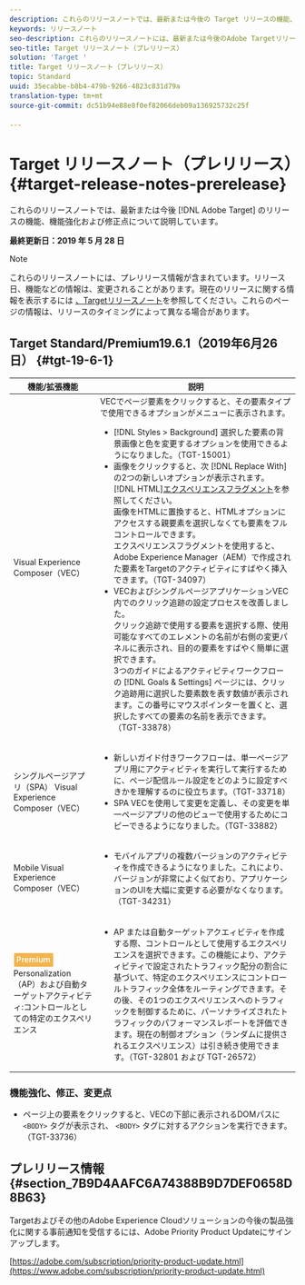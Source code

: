 ```yaml
---
description: これらのリリースノートでは、最新または今後の Target リリースの機能、機能強化、修正および既知の問題について説明します。
keywords: リリースノート
seo-description: これらのリリースノートには、最新または今後のAdobe Targetリリースの機能、機能強化、修正および既知の問題に関する情報が記載されています
seo-title: Target リリースノート（プレリリース）
solution: 'Target '
title: Target リリースノート（プレリリース）
topic: Standard
uuid: 35ecabbe-b8b4-479b-9266-4823c831d79a
translation-type: tm+mt
source-git-commit: dc51b94e88e8f0ef82066deb09a136925732c25f

---
```



# Target リリースノート（プレリリース）{#target-release-notes-prerelease}

これらのリリースノートでは、最新または今後 [!DNL Adobe Target] のリリースの機能、機能強化および修正点について説明しています。

**最終更新日：2019 年 5 月 28 日**

>[!NOTE]
>
>これらのリリースノートには、プレリリース情報が含まれています。リリース日、機能などの情報は、変更されることがあります。現在のリリースに関する情報を表示するには [、Targetリリースノート](release-notes.md)を参照してください。これらのページの情報は、リリースのタイミングによって異なる場合があります。

## Target Standard/Premium19.6.1（2019年6月26日） {#tgt-19-6-1}

| 機能/拡張機能 | 説明 |
| --- | --- |
| Visual Experience Composer（VEC） | VECでページ要素をクリックすると、その要素タイプで使用できるオプションがメニューに表示されます。 <ul><li>[!DNL Styles > Background] 選択した要素の背景画像と色を変更するオプションを使用できるようになりました。（TGT-15001）</li><li>画像をクリックすると、次 [!DNL Replace With]の2つの新しいオプションが表示されます。 [!DNL HTML][エクスペリエンスフラグメント](/help/c-experiences/c-manage-content/aem-experience-fragments.md)を参照してください。<br> 画像をHTMLに置換すると、HTMLオプションにアクセスする親要素を選択しなくても要素をフルコントロールできます。<br>エクスペリエンスフラグメントを使用すると、Adobe Experience Manager（AEM）で作成された要素をTargetのアクティビティにすばやく挿入できます。（TGT-34097）</li><li>VECおよびシングルページアプリケーションVEC内でのクリック追跡の設定プロセスを改善しました。<br>クリック追跡で使用する要素を選択する際、使用可能なすべてのエレメントの名前が右側の変更パネルに表示され、目的の要素をすばやく簡単に選択できます。<br>3つのガイドによるアクティビティワークフローの [!DNL Goals & Settings] ページには、クリック追跡用に選択した要素数を表す数値が表示されます。この番号にマウスポインターを置くと、選択したすべての要素の名前を表示できます。（TGT-33878） </li></ul> |
| シングルページアプリ（SPA） Visual Experience Composer（VEC） | <ul><li>新しいガイド付きワークフローは、単一ページアプリ用にアクティビティを実行して実行するために、ページ配信ルール設定をどのように設定すべきかを理解するのに役立ちます。（TGT-33718）</li><li>SPA VECを使用して変更を定義し、その変更を単一ページアプリの他のビューで使用するためにコピーできるようになりました。（TGT-33882）</li></ul> |
| Mobile Visual Experience Composer（VEC） | <ul><li>モバイルアプリの複数バージョンのアクティビティを作成できるようになりました。これにより、バージョンが非常によく似ており、アプリケーションのUIを大幅に変更する必要がなくなります。（TGT-34231）</li></ul> |
| ![Premium BadgeAutomated](/help/assets/premium.png)<br>Personalization（AP）および自動ターゲットアクティビティ:コントロールとしての特定のエクスペリエンス | <ul><li>AP または自動ターゲットアクエィビティを作成する際、コントロールとして使用するエクスペリエンスを選択できます。この機能により、アクティビティで設定されたトラフィック配分の割合に基づいて、特定のエクスペリエンスにコントロールトラフィック全体をルーティングできます。その後、その1つのエクスペリエンスへのトラフィックを制御するために、パーソナライズされたトラフィックのパフォーマンスレポートを評価できます。現在の制御オプション（ランダムに提供されるエクスペリエンス）は引き続き使用できます。（TGT-32801 および TGT-26572）</li></ul> |

### 機能強化、修正、変更点

* ページ上の要素をクリックすると、VECの下部に表示されるDOMパスに `<BODY>` タグが表示され、 `<BODY>` タグに対するアクションを実行できます。（TGT-33736）

## プレリリース情報 {#section_7B9D4AAFC6A74388B9D7DEF0658D8B63}

Targetおよびその他のAdobe Experience Cloudソリューションの今後の製品強化に関する事前通知を受信するには、Adobe Priority Product Updateにサインアップします。

[https://adobe.com/subscription/priority-product-update.html](https://www.adobe.com/subscription/priority-product-update.html)
